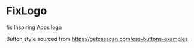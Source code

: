 # FixLogo
 fix Inspiring Apps logo

 Button style sourced from https://getcssscan.com/css-buttons-examples
